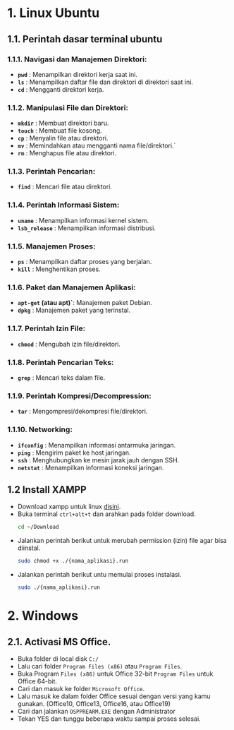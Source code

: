 # 1. Linux Ubuntu

## 1.1. Perintah dasar terminal ubuntu

### 1.1.1. Navigasi dan Manajemen Direktori:
- **`pwd`** : Menampilkan direktori kerja saat ini.
- **`ls`** : Menampilkan daftar file dan direktori di direktori saat ini.
- **`cd`** : Mengganti direktori kerja.

### 1.1.2. Manipulasi File dan Direktori:
- **`mkdir`** : Membuat direktori baru.
- **`touch`** : Membuat file kosong.
- **`cp`** : Menyalin file atau direktori.
- **`mv`** : Memindahkan atau mengganti nama file/direktori.`
- **`rm`** : Menghapus file atau direktori.

### 1.1.3. Perintah Pencarian:
- **`find`** : Mencari file atau direktori.

### 1.1.4. Perintah Informasi Sistem:
- **`uname`** : Menampilkan informasi kernel sistem.
- **`lsb_release`** : Menampilkan informasi distribusi.

### 1.1.5. Manajemen Proses:
- **`ps`** : Menampilkan daftar proses yang berjalan.
- **`kill`** : Menghentikan proses.

### 1.1.6. Paket dan Manajemen Aplikasi:
- **`apt-get` (atau apt)`**: Manajemen paket Debian.
- **`dpkg`** : Manajemen paket yang terinstal.

### 1.1.7. Perintah Izin File:
- **`chmod`** : Mengubah izin file/direktori.

### 1.1.8. Perintah Pencarian Teks:
- **`grep`** : Mencari teks dalam file.

### 1.1.9. Perintah Kompresi/Decompression:
- **`tar`** : Mengompresi/dekompresi file/direktori.

### 1.1.10. Networking:
- **`ifconfig`** : Menampilkan informasi antarmuka jaringan.
- **`ping`** : Mengirim paket ke host jaringan.
- **`ssh`** : Menghubungkan ke mesin jarak jauh dengan SSH.
- **`netstat`** : Menampilkan informasi koneksi jaringan.

## 1.2 Install XAMPP
- Download xampp untuk linux [disini](https://www.apachefriends.org/download.html).
- Buka terminal `ctrl+alt+t` dan arahkan pada folder download.
  ```bash
  cd ~/Download
  ```
- Jalankan perintah berikut untuk merubah permission (izin) file agar bisa diinstal.
  ```bash
  sudo chmod +x ./{nama_aplikasi}.run
  ```
- Jalankan perintah berikut untu memulai proses instalasi.
  ```bash
  sudo ./{nama_aplikasi}.run
  ```

# 2. Windows

## 2.1. Activasi MS Office.
- Buka folder di local disk `C:/`
- Lalu cari folder `Program Files (x86)` atau `Program Files`.
- Buka Program `Files (x86)` untuk Office 32-bit `Program Files` untuk Office 64-bit.
- Cari dan masuk ke folder `Microsoft Office`.
- Lalu masuk ke dalam folder Office sesuai dengan versi yang kamu gunakan. (Office10, Office13, Office16, atau Office19)
- Cari dan jalankan `OSPPREARM.EXE` dengan Administrator
- Tekan YES dan tunggu beberapa waktu sampai proses selesai.
